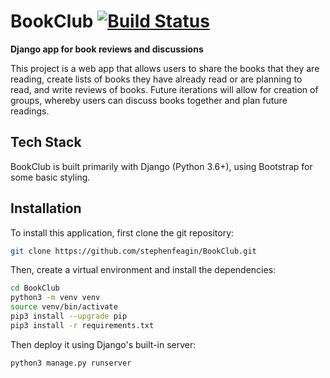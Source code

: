 # BookClub [![Build Status](https://travis-ci.org/stephenfeagin/BookClub.svg?branch=master)](https://travis-ci.org/stephenfeagin/BookClub)

**Django app for book reviews and discussions**

This project is a web app that allows users to share the books that they are reading, 
create lists of books they have already read or are planning to read, and write reviews
of books. Future iterations will allow for creation of groups, whereby users can discuss
books together and plan future readings.

## Tech Stack

BookClub is built primarily with Django (Python 3.6+), using Bootstrap for some basic styling.

## Installation

To install this application, first clone the git repository:

```bash
git clone https://github.com/stephenfeagin/BookClub.git
```

Then, create a virtual environment and install the dependencies:

```bash
cd BookClub
python3 -m venv venv
source venv/bin/activate
pip3 install --upgrade pip
pip3 install -r requirements.txt
```

Then deploy it using Django's built-in server:

```bash
python3 manage.py runserver
```
